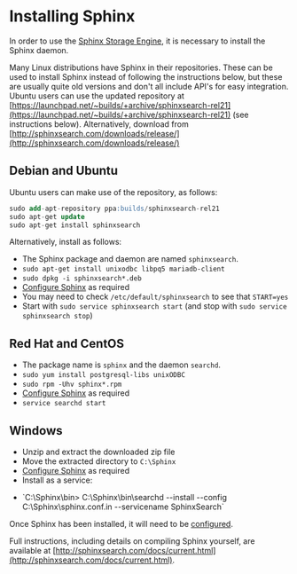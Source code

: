 # Installing Sphinx

In order to use the [Sphinx Storage Engine](/kb/en/sphinxse/), it is necessary to install the Sphinx daemon.

Many Linux distributions have Sphinx in their repositories. These can be used to install Sphinx instead of following the instructions below, but these are usually quite old versions and don't all include API's for easy integration. Ubuntu users can use the updated repository at [https://launchpad.net/~builds/+archive/sphinxsearch-rel21](https://launchpad.net/~builds/+archive/sphinxsearch-rel21) (see instructions below). Alternatively, download from [http://sphinxsearch.com/downloads/release/](http://sphinxsearch.com/downloads/release/)

## Debian and Ubuntu

Ubuntu users can make use of the repository, as follows:

```sql
sudo add-apt-repository ppa:builds/sphinxsearch-rel21
sudo apt-get update
sudo apt-get install sphinxsearch
```

Alternatively, install as follows:

- The Sphinx package and daemon are named `sphinxsearch`.
- `sudo apt-get install unixodbc libpq5 mariadb-client`
- `sudo dpkg -i sphinxsearch*.deb`
- [Configure Sphinx](/columns-storage-engines-and-plugins/storage-engines/sphinx-storage-engine/configuring-sphinx) as required
- You may need to check `/etc/default/sphinxsearch` to see that `START=yes`
- Start with `sudo service sphinxsearch start` (and stop with `sudo service sphinxsearch stop`)

## Red Hat and CentOS

- The package name is `sphinx` and the daemon `searchd`.
- `sudo yum install postgresql-libs unixODBC`
- `sudo rpm -Uhv sphinx*.rpm`
- [Configure Sphinx](/columns-storage-engines-and-plugins/storage-engines/sphinx-storage-engine/configuring-sphinx) as required
- `service searchd start`

## Windows

- Unzip and extract the downloaded zip file
- Move the extracted directory to `C:\Sphinx`
- [Configure Sphinx](/columns-storage-engines-and-plugins/storage-engines/sphinx-storage-engine/configuring-sphinx) as required
- Install as a service: 
<ul><li>`C:\Sphinx\bin&gt; C:\Sphinx\bin\searchd --install --config C:\Sphinx\sphinx.conf.in --servicename SphinxSearch`
</li></ul>

Once Sphinx has been installed, it will need to be [configured](/columns-storage-engines-and-plugins/storage-engines/sphinx-storage-engine/configuring-sphinx).

Full instructions, including details on compiling Sphinx yourself, are available at [http://sphinxsearch.com/docs/current.html](http://sphinxsearch.com/docs/current.html).